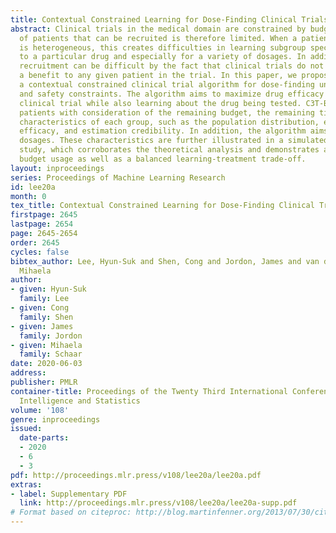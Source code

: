 ```yaml
---
title: Contextual Constrained Learning for Dose-Finding Clinical Trials
abstract: Clinical trials in the medical domain are constrained by budgets. The number
  of patients that can be recruited is therefore limited. When a patient population
  is heterogeneous, this creates difficulties in learning subgroup specific responses
  to a particular drug and especially for a variety of dosages. In addition, patient
  recruitment can be difficult by the fact that clinical trials do not aim to provide
  a benefit to any given patient in the trial. In this paper, we propose C3T-Budget,
  a contextual constrained clinical trial algorithm for dose-finding under both budget
  and safety constraints. The algorithm aims to maximize drug efficacy within the
  clinical trial while also learning about the drug being tested. C3T-Budget recruits
  patients with consideration of the remaining budget, the remaining time, and the
  characteristics of each group, such as the population distribution, estimated expected
  efficacy, and estimation credibility. In addition, the algorithm aims to avoid unsafe
  dosages. These characteristics are further illustrated in a simulated clinical trial
  study, which corroborates the theoretical analysis and demonstrates an efficient
  budget usage as well as a balanced learning-treatment trade-off.
layout: inproceedings
series: Proceedings of Machine Learning Research
id: lee20a
month: 0
tex_title: Contextual Constrained Learning for Dose-Finding Clinical Trials
firstpage: 2645
lastpage: 2654
page: 2645-2654
order: 2645
cycles: false
bibtex_author: Lee, Hyun-Suk and Shen, Cong and Jordon, James and van der Schaar,
  Mihaela
author:
- given: Hyun-Suk
  family: Lee
- given: Cong
  family: Shen
- given: James
  family: Jordon
- given: Mihaela
  family: Schaar
date: 2020-06-03
address: 
publisher: PMLR
container-title: Proceedings of the Twenty Third International Conference on Artificial
  Intelligence and Statistics
volume: '108'
genre: inproceedings
issued:
  date-parts:
  - 2020
  - 6
  - 3
pdf: http://proceedings.mlr.press/v108/lee20a/lee20a.pdf
extras:
- label: Supplementary PDF
  link: http://proceedings.mlr.press/v108/lee20a/lee20a-supp.pdf
# Format based on citeproc: http://blog.martinfenner.org/2013/07/30/citeproc-yaml-for-bibliographies/
---
```

